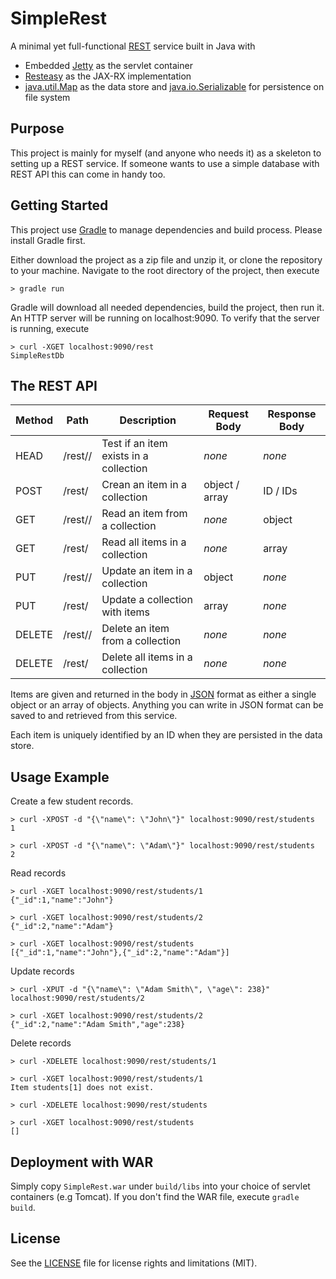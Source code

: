 # SimpleRest #
A minimal yet full-functional [REST](http://en.wikipedia.org/wiki/Representational_state_transfer) service built in Java with

* Embedded [Jetty](http://eclipse.org/jetty/) as the servlet container
* [Resteasy](http://resteasy.jboss.org/) as the JAX-RX implementation
* [java.util.Map](https://docs.oracle.com/javase/8/docs/api/java/util/Map.html) as the data store and [java.io.Serializable](https://docs.oracle.com/javase/8/docs/api/index.html?java/util/concurrent/package-summary.html) for persistence on file system


## Purpose ##
This project is mainly for myself (and anyone who needs it) as a skeleton to setting up a REST service. If someone wants to use a simple database with REST API this can come in handy too.


## Getting Started ##
This project use [Gradle](https://gradle.org/) to manage dependencies and build process. Please install Gradle first.

Either download the project as a zip file and unzip it, or clone the repository to your machine. Navigate to the root directory of the project, then execute
     
    > gradle run

Gradle will download all needed dependencies, build the project, then run it. An HTTP server will be running on localhost:9090. To verify that the server is running, execute

    > curl -XGET localhost:9090/rest
    SimpleRestDb

## The REST API ##

Method | Path                    | Description                            | Request Body   | Response Body
-------|-------------------------|----------------------------------------|----------------|--------------
HEAD   | /rest/<collection>/<id> | Test if an item exists in a collection | *none*         | *none*
POST   | /rest/<collection>      | Crean an item in a collection          | object / array | ID / IDs
GET    | /rest/<collection>/<id> | Read an item from a collection         | *none*         | object
GET    | /rest/<collection>      | Read all items in a collection         | *none*         | array
PUT    | /rest/<collection>/<id> | Update an item in a collection         | object         | *none*
PUT    | /rest/<collection>      | Update a collection with items         | array          | *none*
DELETE | /rest/<collection>/<id> | Delete an item from a collection       | *none*         | *none*
DELETE | /rest/<collection>      | Delete all items in a collection       | *none*         | *none*

Items are given and returned in the body in [JSON](http://www.json.org/) format as either a single object or an array of objects. Anything you can write in JSON format can be saved to and retrieved from this service. 

Each item is uniquely identified by an ID when they are persisted in the data store.

## Usage Example ##
Create a few student records.

    > curl -XPOST -d "{\"name\": \"John\"}" localhost:9090/rest/students
    1

    > curl -XPOST -d "{\"name\": \"Adam\"}" localhost:9090/rest/students
    2

Read records

    > curl -XGET localhost:9090/rest/students/1
    {"_id":1,"name":"John"}

    > curl -XGET localhost:9090/rest/students/2
    {"_id":2,"name":"Adam"}

    > curl -XGET localhost:9090/rest/students
    [{"_id":1,"name":"John"},{"_id":2,"name":"Adam"}]

Update records

    > curl -XPUT -d "{\"name\": \"Adam Smith\", \"age\": 238}" localhost:9090/rest/students/2

    > curl -XGET localhost:9090/rest/students/2
    {"_id":2,"name":"Adam Smith","age":238}

Delete records

    > curl -XDELETE localhost:9090/rest/students/1
    
    > curl -XGET localhost:9090/rest/students/1
    Item students[1] does not exist.

    > curl -XDELETE localhost:9090/rest/students

    > curl -XGET localhost:9090/rest/students
    []

## Deployment with WAR ##
Simply copy `SimpleRest.war` under `build/libs` into your choice of servlet containers (e.g Tomcat). If you don't find the WAR file, execute `gradle build`.

## License ##
See the [LICENSE](https://github.com/jhuang78/SimpleRest/blob/master/LICENSE) file for license rights and limitations (MIT).
